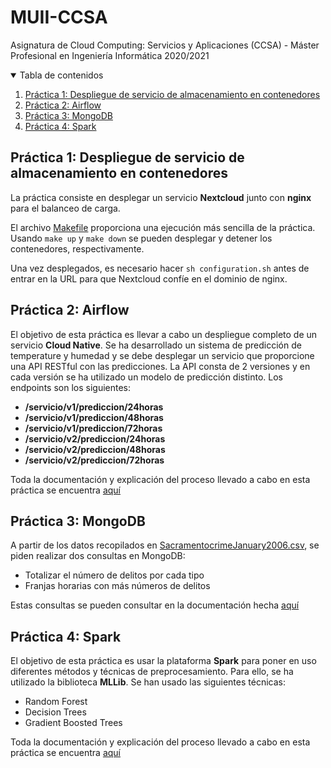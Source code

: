 # MUII-CCSA
Asignatura de Cloud Computing: Servicios y Aplicaciones (CCSA) - Máster Profesional en Ingeniería Informática 2020/2021

<details open="open">
  <summary>Tabla de contenidos</summary>
  <ol>
    <li>
      <a href="#practica1">Práctica 1: Despliegue de servicio de almacenamiento en contenedores</a>
    </li>
    <li>
      <a href="#practica2">Práctica 2: Airflow</a>
    </li>
    <li>
      <a href="#practica3">Práctica 3: MongoDB</a>
    </li>
    <li>
      <a href="#practica4">Práctica 4: Spark</a>
    </li>
  </ol>
      
<a name="practica1"></a>
## Práctica 1: Despliegue de servicio de almacenamiento en contenedores

La práctica consiste en desplegar un servicio **Nextcloud** junto con **nginx** para el balanceo de carga.

El archivo [Makefile](practica1/Makefile) proporciona una ejecución más sencilla de la práctica. Usando ```make up``` y ```make down``` se pueden desplegar y detener los contenedores, respectivamente.

Una vez desplegados, es necesario hacer ```sh configuration.sh``` antes de entrar en la URL para que Nextcloud confíe en el dominio de nginx.

<a name="practica2"></a>
## Práctica 2: Airflow

El objetivo de esta práctica es llevar a cabo un despliegue completo de un servicio **Cloud Native**. Se ha desarrollado un sistema de predicción de temperature y humedad y se debe desplegar un servicio que proporcione una API RESTful con las predicciones. La API consta de 2 versiones y en cada versión se ha utilizado un modelo de predicción distinto. Los endpoints son los siguientes:

* **/servicio/v1/prediccion/24horas**
* **/servicio/v1/prediccion/48horas**
* **/servicio/v1/prediccion/72horas**
* **/servicio/v2/prediccion/24horas**
* **/servicio/v2/prediccion/48horas**
* **/servicio/v2/prediccion/72horas**

Toda la documentación y explicación del proceso llevado a cabo en esta práctica se encuentra [aquí](practica2/P2_JuanManuelCastilloNievas.pdf)

<a name="practica3"></a>
## Práctica 3: MongoDB

A partir de los datos recopilados en [SacramentocrimeJanuary2006.csv](practica3/SacramentocrimeJanuary2006.csv), se piden realizar dos consultas en MongoDB:

* Totalizar el número de delitos por cada tipo
* Franjas horarias con más números de delitos

Estas consultas se pueden consultar en la documentación hecha [aquí](practica3/P3_JuanManuelCastilloNievas.pdf)

<a name="practica4"></a>
## Práctica 4: Spark

El objetivo de esta práctica es usar la plataforma **Spark** para poner en uso diferentes métodos y técnicas de preprocesamiento. Para ello, se ha utilizado la biblioteca **MLLib**. Se han usado las siguientes técnicas:

* Random Forest
* Decision Trees
* Gradient Boosted Trees

Toda la documentación y explicación del proceso llevado a cabo en esta práctica se encuentra [aquí](practica4/P4_JuanManuelCastilloNievas.pdf)